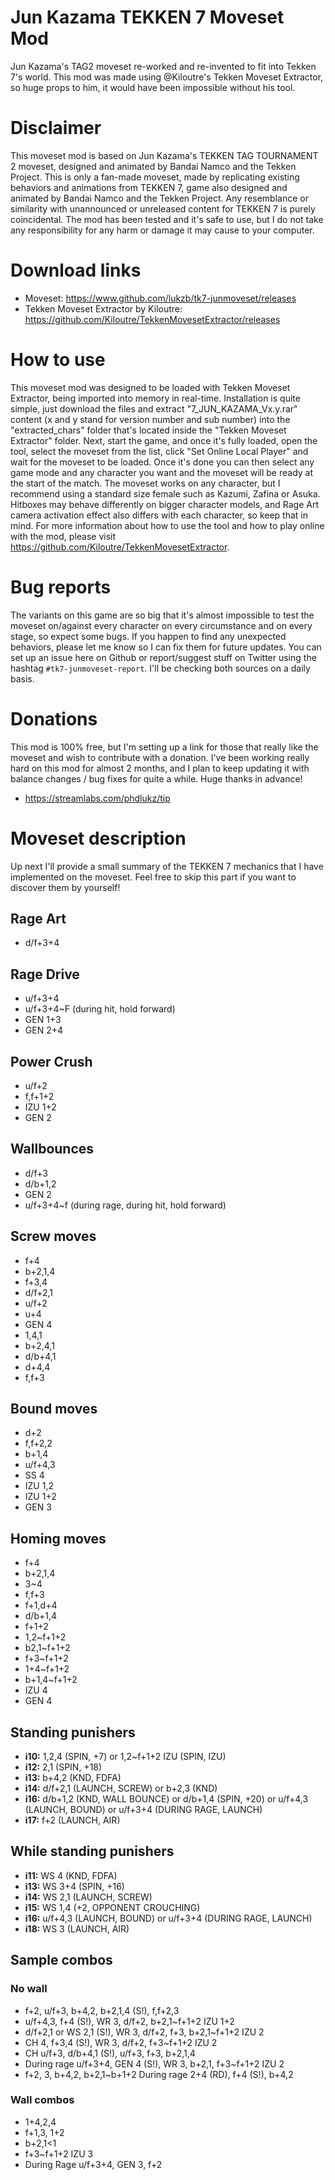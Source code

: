 # Jun Kazama TEKKEN 7 Moveset Mod
Jun Kazama's TAG2 moveset re-worked and re-invented to fit into Tekken 7's world. This mod was made using @Kiloutre's Tekken Moveset Extractor, so huge props to him, it would have been impossible without his tool.

# Disclaimer
This moveset mod is based on Jun Kazama's TEKKEN TAG TOURNAMENT 2 moveset, designed and animated by Bandai Namco and the Tekken Project. This is only a fan-made moveset, made by replicating existing behaviors and animations from TEKKEN 7, game also designed and animated by Bandai Namco and the Tekken Project. Any resemblance or similarity with unannounced or unreleased content for TEKKEN 7 is purely coincidental. The mod has been tested and it's safe to use, but I do not take any responsibility for any harm or damage it may cause to your computer.

# Download links
- Moveset: https://www.github.com/lukzb/tk7-junmoveset/releases
- Tekken Moveset Extractor by Kiloutre: https://github.com/Kiloutre/TekkenMovesetExtractor/releases

# How to use
This moveset mod was designed to be loaded with Tekken Moveset Extractor, being imported into memory in real-time. Installation is quite simple, just download the files and extract "7_JUN_KAZAMA_Vx.y.rar" content (x and y stand for version number and sub number) into the "extracted_chars" folder that's located inside the "Tekken Moveset Extractor" folder. Next, start the game, and once it's fully loaded, open the tool, select the moveset from the list, click "Set Online Local Player" and wait for the moveset to be loaded. Once it's done you can then select any game mode and any character you want and the moveset will be ready at the start of the match. The moveset works on any character, but I recommend using a standard size female such as Kazumi, Zafina or Asuka. Hitboxes may behave differently on bigger character models, and Rage Art camera activation effect also differs with each character, so keep that in mind. For more information about how to use the tool and how to play online with the mod, please visit https://github.com/Kiloutre/TekkenMovesetExtractor.

# Bug reports
The variants on this game are so big that it's almost impossible to test the moveset on/against every character on every circumstance and on every stage, so expect some bugs. If you happen to find any unexpected behaviors, please let me know so I can fix them for future updates. You can set up an issue here on Github or report/suggest stuff on Twitter using the hashtag `#tk7-junmoveset-report`. I'll be checking both sources on a daily basis.

# Donations
This mod is 100% free, but I'm setting up a link for those that really like the moveset and wish to contribute with a donation. I've been working really hard on this mod for almost 2 months, and I plan to keep updating it with balance changes / bug fixes for quite a while. Huge thanks in advance!

- https://streamlabs.com/phdlukz/tip

# Moveset description
Up next I'll provide a small summary of the TEKKEN 7 mechanics that I have implemented on the moveset. Feel free to skip this part if you want to discover them by yourself!

## Rage Art
- d/f+3+4

## Rage Drive
- u/f+3+4
- u/f+3+4~F (during hit, hold forward)
- GEN 1+3
- GEN 2+4

## Power Crush
- u/f+2
- f,f+1+2
- IZU 1+2
- GEN 2

## Wallbounces
- d/f+3
- d/b+1,2
- GEN 2
- u/f+3+4~f (during rage, during hit, hold forward)

## Screw moves
- f+4
- b+2,1,4
- f+3,4
- d/f+2,1
- u/f+2
- u+4
- GEN 4
- 1,4,1
- b+2,4,1
- d/b+4,1
- d+4,4
- f,f+3

## Bound moves
- d+2
- f,f+2,2
- b+1,4
- u/f+4,3
- SS 4
- IZU 1,2
- IZU 1+2
- GEN 3

## Homing moves
- f+4
- b+2,1,4
- 3~4
- f,f+3
- f+1,d+4
- d/b+1,4
- f+1+2
- 1,2~f+1+2
- b2,1~f+1+2
- f+3~f+1+2
- 1+4~f+1+2
- b+1,4~f+1+2
- IZU 4
- GEN 4

## Standing punishers
- **i10:** 1,2,4 (SPIN, +7) or 1,2~f+1+2 IZU (SPIN, IZU)
- **i12:** 2,1 (SPIN, +18)
- **i13:** b+4,2 (KND, FDFA)
- **i14:** d/f+2,1 (LAUNCH, SCREW) or b+2,3 (KND)
- **i16:** d/b+1,2 (KND, WALL BOUNCE) or d/b+1,4 (SPIN, +20) or u/f+4,3 (LAUNCH, BOUND) or u/f+3+4 (DURING RAGE, LAUNCH)
- **i17:** f+2 (LAUNCH, AIR)

## While standing punishers
- **i11:** WS 4 (KND, FDFA)
- **i13:** WS 3+4 (SPIN, +16)
- **i14:** WS 2,1 (LAUNCH, SCREW)
- **i15:** WS 1,4 (+2, OPPONENT CROUCHING)
- **i16:** u/f+4,3 (LAUNCH, BOUND) or u/f+3+4 (DURING RAGE, LAUNCH)
- **i18:** WS 3 (LAUNCH, AIR)

## Sample combos
### No wall
- f+2, u/f+3, b+4,2, b+2,1,4 (S!), f,f+2,3
- u/f+4,3, f+4 (S!), WR 3, d/f+2, b+2,1~f+1+2 IZU 1+2
- d/f+2,1 or WS 2,1 (S!), WR 3, d/f+2, f+3, b+2,1~f+1+2 IZU 2
- CH 4, f+3,4 (S!), WR 3, d/f+2, f+3~f+1+2 IZU 2
- CH u/f+3, d/b+4,1 (S!), u/f+3, f+3, b+2,1,4
- During rage u/f+3+4, GEN 4 (S!), WR 3, b+2,1, f+3~f+1+2 IZU 2
- f+2, 3, b+4,2, b+2,1~b+1+2 During rage 2+4 (RD), f+4 (S!), b+4,2

### Wall combos
- 1+4,2,4
- f+1,3, 1+2
- b+2,1<1
- f+3~f+1+2 IZU 3
- During Rage u/f+3+4, GEN 3, f+2
